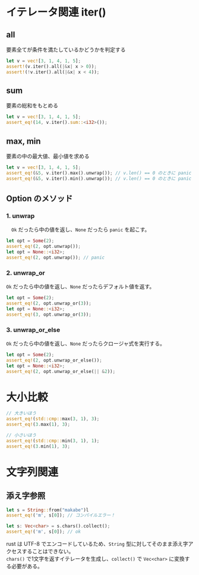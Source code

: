 # イテレータ関連 iter()
## all
要素全てが条件を満たしているかどうかを判定する
```rust
let v = vec![3, 1, 4, 1, 5];
assert!(v.iter().all(|&x| x > 0));
assert!(!v.iter().all(|&x| x < 4));
```

## sum
要素の総和をもとめる
```rust
let v = vec![3, 1, 4, 1, 5];
assert_eq!(14, v.iter().sum::<i32>());
```

## max, min
要素の中の最大値、最小値を求める
```rust
let v = vec![3, 1, 4, 1, 5];
assert_eq!(&5, v.iter().max().unwrap()); // v.len() == 0 のときに panic になるから注意
assert_eq!(&5, v.iter().min().unwrap()); // v.len() == 0 のときに panic になるから注意
```

## Option のメソッド
### 1. unwrap
　`Ok` だったら中の値を返し、`None` だったら `panic` を起こす。
```rust
let opt = Some(2);
assert_eq!(2, opt.unwrap());
let opt = None::<i32>;
assert_eq!(2, opt.unwrap()); // panic
```

### 2. unwrap_or
 `Ok` だったら中の値を返し、`None` だったらデフォルト値を返す。
```rust
let opt = Some(2);
assert_eq!(2, opt.unwrap_or(3));
let opt = None::<i32>;
assert_eq!(3, opt.unwrap_or(3));
```

### 3. unwrap_or_else
 `Ok` だったら中の値を返し、`None` だったらクロージャ式を実行する。
```rust
let opt = Some(2);
assert_eq!(2, opt.unwrap_or_else());
let opt = None::<i32>;
assert_eq!(2, opt.unwrap_or_else(|| &2));
```


# 大小比較
```rust
// 大きいほう
assert_eq!(std::cmp::max(3, 1), 3);
assert_eq!(3.max(1), 3);

// 小さいほう
assert_eq!(std::cmp::min(3, 1), 1);
assert_eq!(3.min(1), 3);
```


# 文字列関連
## 添え字参照
```rust
let s = String::from("makabe")l
assert_eq!('m', s[0]); // コンパイルエラー！

let s: Vec<char> = s.chars().collect();
assert_eq!('m', s[0]); // ok
```

rust は UTF-8 でエンコードしているため、`String` 型に対してそのまま添え字アクセスすることはできない。  
`chars()` で1文字を返すイテレータを生成し、`collect()` で `Vec<char>` に変換する必要がある。